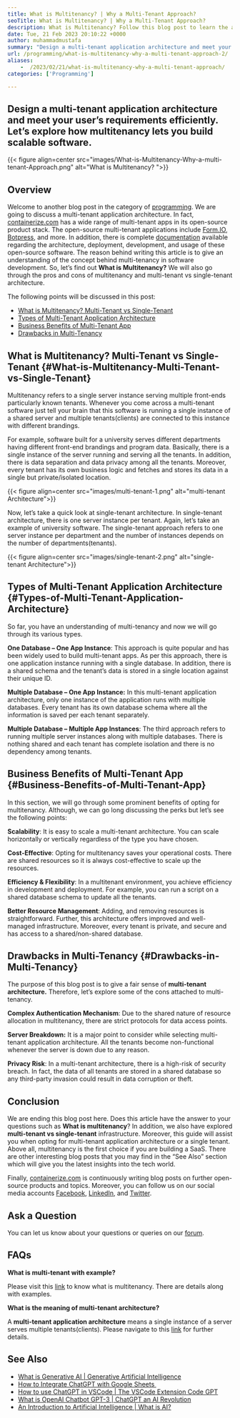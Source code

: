 ```yaml
---
title: What is Multitenancy? | Why a Multi-Tenant Approach?
seoTitle: What is Multitenancy? | Why a Multi-Tenant Approach?
description: What is Multitenancy? Follow this blog post to learn the actual concept behind multi-tenancy and start building scalable multi-tenant applications.
date: Tue, 21 Feb 2023 20:10:22 +0000
author: muhammadmustafa
summary: "Design a multi-tenant application architecture and meet your user's requirements efficiently. Let's explore how multitenancy lets you build scalable software."
url: /programming/what-is-multitenancy-why-a-multi-tenant-approach-2/
aliases: 
    -  /2023/02/21/what-is-multitenancy-why-a-multi-tenant-approach/
categories: ['Programming']

---
```

## Design a multi-tenant application architecture and meet your user’s requirements efficiently. Let’s explore how multitenancy lets you build scalable software.
 
{{< figure align=center src="images/What-is-Multitenancy-Why-a-multi-tenant-Approach.png" alt="What is Multitenancy? ">}}  
## Overview

Welcome to another blog post in the category of [programming][1]. We are going to discuss a multi-tenant application architecture. In fact, [containerize.com][2] has a wide range of multi-tenant apps in its open-source product stack. The open-source multi-tenant applications include [Form.IO][3], [Botpress][4], and more. In addition, there is complete [documentation][5] available regarding the architecture, deployment, development, and usage of these open-source software. The reason behind writing this article is to give an understanding of the concept behind multi-tenancy in software development. So, let’s find out **What is Multitenancy?** We will also go through the pros and cons of multitenancy and multi-tenant vs single-tenant architecture. 

The following points will be discussed in this post:

  * [What is Multitenancy? Multi-Tenant vs Single-Tenant][6]
  * [Types of Multi-Tenant Application Architecture][7]
  * [Business Benefits of Multi-Tenant App][8]
  * [Drawbacks in Multi-Tenancy][9]

## What is Multitenancy? Multi-Tenant vs Single-Tenant {#What-is-Multitenancy-Multi-Tenant-vs-Single-Tenant}

Multitenancy refers to a single server instance serving multiple front-ends particularly known tenants. Whenever you come across a multi-tenant software just tell your brain that this software is running a single instance of a shared server and multiple tenants(clients) are connected to this instance with different brandings. 

For example, software built for a university serves different departments having different front-end brandings and program data. Basically, there is a single instance of the server running and serving all the tenants. In addition, there is data separation and data privacy among all the tenants. Moreover, every tenant has its own business logic and fetches and stores its data in a single but private/isolated location.

{{< figure align=center src="images/multi-tenant-1.png" alt="multi-tenant Architecture">}}  

Now, let’s take a quick look at single-tenant architecture. In single-tenant architecture, there is one server instance per tenant. Again, let’s take an example of university software. The single-tenant approach refers to one server instance per department and the number of instances depends on the number of departments(tenants). 

{{< figure align=center src="images/single-tenant-2.png" alt="single-tenant Architecture">}}  

## Types of Multi-Tenant Application Architecture {#Types-of-Multi-Tenant-Application-Architecture}

So far, you have an understanding of multi-tenancy and now we will go through its various types. 

**One Database – One App Instance**: This approach is quite popular and has been widely used to build multi-tenant apps. As per this approach, there is one application instance running with a single database. In addition, there is a shared schema and the tenant’s data is stored in a single location against their unique ID. 

**Multiple Database – One App Instance:** In this multi-tenant application architecture, only one instance of the application runs with multiple databases. Every tenant has its own database schema where all the information is saved per each tenant separately. 

**Multiple Database – Multiple App Instances**: The third approach refers to running multiple server instances along with multiple databases. There is nothing shared and each tenant has complete isolation and there is no dependency among tenants. 

## Business Benefits of Multi-Tenant App {#Business-Benefits-of-Multi-Tenant-App}

In this section, we will go through some prominent benefits of opting for multitenancy. Although, we can go long discussing the perks but let’s see the following points:

**Scalability**: It is easy to scale a multi-tenant architecture. You can scale horizontally or vertically regardless of the type you have chosen. 

**Cost-Effective**: Opting for multitenancy saves your operational costs. There are shared resources so it is always cost-effective to scale up the resources. 

**Efficiency & Flexibility**: In a multitenant environment, you achieve efficiency in development and deployment. For example, you can run a script on a shared database schema to update all the tenants.

**Better Resource Management**: Adding, and removing resources is straightforward. Further, this architecture offers improved and well-managed infrastructure. Moreover, every tenant is private, and secure and has access to a shared/non-shared database.

## Drawbacks in Multi-Tenancy {#Drawbacks-in-Multi-Tenancy}

The purpose of this blog post is to give a fair sense of **multi-tenant architecture.** Therefore, let’s explore some of the cons attached to multi-tenancy. 

**Complex Authentication Mechanism**: Due to the shared nature of resource allocation in multitenancy, there are strict protocols for data access points.

**Server Breakdown:** It is a major point to consider while selecting multi-tenant application architecture. All the tenants become non-functional whenever the server is down due to any reason. 

**Privacy Risk**: In a multi-tenant architecture, there is a high-risk of security breach. In fact, the data of all tenants are stored in a shared database so any third-party invasion could result in data corruption or theft.

## Conclusion

We are ending this blog post here. Does this article have the answer to your questions such as **What is multitenancy**? In addition, we also have explored **multi-tenant vs single-tenant** infrastructure. Moreover, this guide will assist you when opting for multi-tenant application architecture or a single tenant. Above all, multitenancy is the first choice if you are building a SaaS. There are other interesting blog posts that you may find in the “See Also” section which will give you the latest insights into the tech world. 

Finally, [containerize.com][2] is continuously writing blog posts on further open-source products and topics. Moreover, you can follow us on our social media accounts [Facebook][10], [LinkedIn][11], and [Twitter][12].

## Ask a Question

You can let us know about your questions or queries on our [forum][13].

## FAQs

**What is multi-tenant with example?**

Please visit this [link][6] to know what is multitenancy. There are details along with examples. 

**What is the meaning of multi-tenant architecture?**

A **multi-tenant application architecture** means a single instance of a server serves multiple tenants(clients). Please navigate to this [link][7] for further details. 

## See Also

  * [What is Generative AI | Generative Artificial Intelligence][14]
  * [How to Integrate ChatGPT with Google Sheets ][15] 
  * [How to use ChatGPT in VSCode | The VSCode Extension Code GPT][16]
  * [What is OpenAI Chatbot GPT-3 | ChatGPT an AI Revolution][17]
  * [An Introduction to Artificial Intelligence | What is AI?][18]

 [1]: https://blog.containerize.com/category/programming/
 [2]: https://www.containerize.com/
 [3]: https://products.containerize.com/form/formio/
 [4]: https://products.containerize.com/live-chat/botpress/
 [5]: https://products.containerize.com/
 [6]: #What-is-Multitenancy-Multi-Tenant-vs-Single-Tenant
 [7]: #Types-of-Multi-Tenant-Application-Architecture
 [8]: #Business-Benefits-of-Multi-Tenant-App
 [9]: #Drawbacks-in-Multi-Tenancy
 [10]: https://web.facebook.com/containerize
 [11]: https://www.linkedin.com/company/containerize/
 [12]: https://twitter.com/containerize_co
 [13]: https://forum.containerize.com/
 [14]: https://blog.containerize.com/2023/02/14/what-is-generative-ai-generative-artificial-intelligence/
 [15]: https://blog.containerize.com/2023/02/01/integrate-chatgpt-with-google-sheets/
 [16]: https://blog.containerize.com/2023/01/17/how-to-use-chatgpt-in-vscode-the-vscode-extension-codegpt/
 [17]: https://blog.containerize.com/2023/01/10/what-is-openai-chatbot-gpt-3-chatgpt-an-ai-revolution/
 [18]: https://blog.containerize.com/2023/01/25/an-introduction-to-artificial-intelligence-what-is-ai/